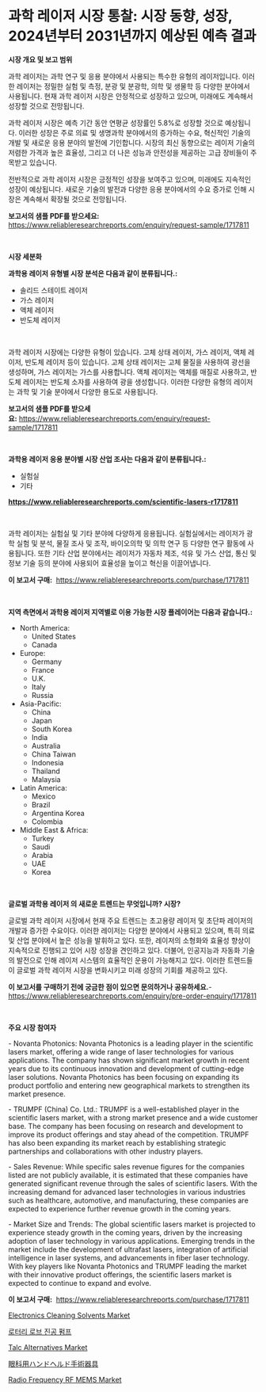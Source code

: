 <p><h1>과학 레이저 시장 통찰: 시장 동향, 성장, 2024년부터 2031년까지 예상된 예측 결과</h1></p><p><strong>시장 개요 및 보고 범위</strong></p>
<p><p>과학 레이저는 과학 연구 및 응용 분야에서 사용되는 특수한 유형의 레이저입니다. 이러한 레이저는 정밀한 실험 및 측정, 분광 및 분광학, 의학 및 생물학 등 다양한 분야에서 사용됩니다. 현재 과학 레이저 시장은 안정적으로 성장하고 있으며, 미래에도 계속해서 성장할 것으로 전망됩니다. </p><p>과학 레이저 시장은 예측 기간 동안 연평균 성장률인 5.8%로 성장할 것으로 예상됩니다. 이러한 성장은 주로 의료 및 생명과학 분야에서의 증가하는 수요, 혁신적인 기술의 개발 및 새로운 응용 분야의 발전에 기인합니다. 시장의 최신 동향으로는 레이저 기술의 저렴한 가격과 높은 효율성, 그리고 더 나은 성능과 안전성을 제공하는 고급 장비들이 주목받고 있습니다.</p><p>전반적으로 과학 레이저 시장은 긍정적인 성장을 보여주고 있으며, 미래에도 지속적인 성장이 예상됩니다. 새로운 기술의 발전과 다양한 응용 분야에서의 수요 증가로 인해 시장은 계속해서 확장될 것으로 전망됩니다.</p></p>
<p><strong>보고서의 샘플 PDF를 받으세요:</strong> <a href="https://www.reliableresearchreports.com/enquiry/request-sample/1717811">https://www.reliableresearchreports.com/enquiry/request-sample/1717811</a></p>
<p>&nbsp;</p>
<p><strong>시장 세분화</strong></p>
<p><strong>과학용 레이저 유형별 시장 분석은 다음과 같이 분류됩니다.:</strong></p>
<p><ul><li>솔리드 스테이트 레이저</li><li>가스 레이저</li><li>액체 레이저</li><li>반도체 레이저</li></ul></p>
<p>&nbsp;</p>
<p><p>과학 레이저 시장에는 다양한 유형이 있습니다. 고체 상태 레이저, 가스 레이저, 액체 레이저, 반도체 레이저 등이 있습니다. 고체 상태 레이저는 고체 물질을 사용하여 광선을 생성하며, 가스 레이저는 가스를 사용합니다. 액체 레이저는 액체를 매질로 사용하고, 반도체 레이저는 반도체 소자를 사용하여 광을 생성합니다. 이러한 다양한 유형의 레이저는 과학 및 기술 분야에서 다양한 용도로 사용됩니다.</p></p>
<p><strong>보고서의 샘플 PDF를 받으세요:</strong>&nbsp;<a href="https://www.reliableresearchreports.com/enquiry/request-sample/1717811">https://www.reliableresearchreports.com/enquiry/request-sample/1717811</a></p>
<p>&nbsp;</p>
<p><strong> 과학용 레이저 응용 분야별 시장 산업 조사는 다음과 같이 분류됩니다.:</strong></p>
<p><ul><li>실험실</li><li>기타</li></ul></p>
<p><strong><a href="https://www.reliableresearchreports.com/scientific-lasers-r1717811">https://www.reliableresearchreports.com/scientific-lasers-r1717811</a></strong></p>
<p>&nbsp;</p>
<p><p>과학 레이저는 실험실 및 기타 분야에 다양하게 응용됩니다. 실험실에서는 레이저가 광학 실험 및 분석, 물질 조사 및 조작, 바이오의학 및 의학 연구 등 다양한 연구 활동에 사용됩니다. 또한 기타 산업 분야에서는 레이저가 자동차 제조, 석유 및 가스 산업, 통신 및 정보 기술 등의 분야에 사용되어 효율성을 높이고 혁신을 이끌어냅니다.</p></p>
<p><strong>이 보고서 구매:</strong>&nbsp; <a href="https://www.reliableresearchreports.com/purchase/1717811">https://www.reliableresearchreports.com/purchase/1717811</a></p>
<p>&nbsp;</p>
<p><strong>지역 측면에서 과학용 레이저 지역별로 이용 가능한 시장 플레이어는 다음과 같습니다.:</strong></p>
<p><ul>
    <li>
        North America:
        <ul>
            <li>United States</li>
            <li>Canada</li>
        </ul>
    </li>
    <li>
        Europe:
        <ul>
            <li>Germany</li>
            <li>France</li>
            <li>U.K.</li>
            <li>Italy</li>
            <li>Russia</li>
        </ul>
    </li>
    <li>
        Asia-Pacific:
        <ul>
            <li>China</li>
            <li>Japan</li>
            <li>South Korea</li>
            <li>India</li>
            <li>Australia</li>
            <li>China Taiwan</li>
            <li>Indonesia</li>
            <li>Thailand</li>
            <li>Malaysia</li>
        </ul>
    </li>
    <li>
        Latin America:
        <ul>
            <li>Mexico</li>
            <li>Brazil</li>
            <li>Argentina Korea</li>
            <li>Colombia</li>
        </ul>
    </li>
    <li>
        Middle East & Africa:
        <ul>
            <li>Turkey</li>
            <li>Saudi</li>
            <li>Arabia</li>
            <li>UAE</li>
            <li>Korea</li>
        </ul>
    </li>
    </ul></p>
<p>&nbsp;</p>
<p><strong>글로벌 과학용 레이저 의 새로운 트렌드는 무엇입니까? 시장?</strong></p>
<p><p>글로벌 과학 레이저 시장에서 현재 주요 트렌드는 초고용량 레이저 및 초단파 레이저의 개발과 증가한 수요이다. 이러한 레이저는 다양한 분야에서 사용되고 있으며, 특히 의료 및 산업 분야에서 높은 성능을 발휘하고 있다. 또한, 레이저의 소형화와 효율성 향상이 지속적으로 진행되고 있어 시장 성장을 견인하고 있다. 더불어, 인공지능과 자동화 기술의 발전으로 인해 레이저 시스템의 효율적인 운용이 가능해지고 있다. 이러한 트렌드들이 글로벌 과학 레이저 시장을 변화시키고 미래 성장의 기회를 제공하고 있다.</p></p>
<p><strong>이 보고서를 구매하기 전에 궁금한 점이 있으면 문의하거나 공유하세요.</strong>- <a href="https://www.reliableresearchreports.com/enquiry/pre-order-enquiry/1717811">https://www.reliableresearchreports.com/enquiry/pre-order-enquiry/1717811</a></p>
<p>&nbsp;</p>
<p><strong>주요 시장 참여자</strong></p>
<p><p>-  Novanta Photonics: Novanta Photonics is a leading player in the scientific lasers market, offering a wide range of laser technologies for various applications. The company has shown significant market growth in recent years due to its continuous innovation and development of cutting-edge laser solutions. Novanta Photonics has been focusing on expanding its product portfolio and entering new geographical markets to strengthen its market presence.</p><p>-  TRUMPF (China) Co. Ltd.: TRUMPF is a well-established player in the scientific lasers market, with a strong market presence and a wide customer base. The company has been focusing on research and development to improve its product offerings and stay ahead of the competition. TRUMPF has also been expanding its market reach by establishing strategic partnerships and collaborations with other industry players.</p><p>-  Sales Revenue: While specific sales revenue figures for the companies listed are not publicly available, it is estimated that these companies have generated significant revenue through the sales of scientific lasers. With the increasing demand for advanced laser technologies in various industries such as healthcare, automotive, and manufacturing, these companies are expected to experience further revenue growth in the coming years.</p><p>-  Market Size and Trends: The global scientific lasers market is projected to experience steady growth in the coming years, driven by the increasing adoption of laser technology in various applications. Emerging trends in the market include the development of ultrafast lasers, integration of artificial intelligence in laser systems, and advancements in fiber laser technology. With key players like Novanta Photonics and TRUMPF leading the market with their innovative product offerings, the scientific lasers market is expected to continue to expand and evolve.</p></p>
<p><strong>이 보고서 구매:</strong>&nbsp;&nbsp;<a href="https://www.reliableresearchreports.com/purchase/1717811">https://www.reliableresearchreports.com/purchase/1717811</a></p>
<p><p><a href="https://issuu.com/reportprime-2/docs/electronics-cleaning-solvents-market-size-2030.ppt">Electronics Cleaning Solvents Market</a></p><p><a href="https://github.com/mpodehpw07370073/Market-Research-Report-List-1/blob/main/285308425182.md">로터리 로브 진공 펌프</a></p><p><a href="https://issuu.com/reportprime-2/docs/talc-alternatives-market-size-2030.pptx">Talc Alternatives Market</a></p><p><a href="https://github.com/SantosDicki04/Market-Research-Report-List-1/blob/main/804105827545.md">眼科用ハンドヘルド手術器具</a></p><p><a href="https://angry-finch-aaf.notion.site/Radio-Frequency-RF-MEMS-Market-Insights-into-Market-CAGR-Market-Trends-and-Growth-Strategies-2dbd5ebadc274da08b8ae657dfa46b47">Radio Frequency RF MEMS Market</a></p></p>